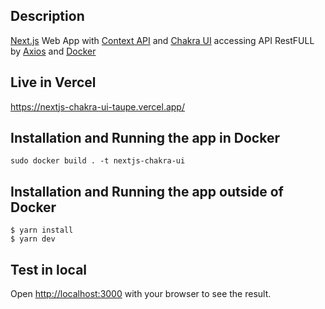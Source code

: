## Description

[Next.js](https://nextjs.org/) Web App with [Context API](https://pt-br.reactjs.org/docs/context.html) and [Chakra UI](https://chakra-ui.com/) accessing API RestFULL by [Axios](https://axios-http.com/) and [Docker](https://www.docker.com/)   

## Live in Vercel   

https://nextjs-chakra-ui-taupe.vercel.app/   


## Installation and Running the app in Docker   

```
sudo docker build . -t nextjs-chakra-ui
```

## Installation and Running the app outside of Docker   

```
$ yarn install
$ yarn dev
```
## Test in local   

Open [http://localhost:3000](http://localhost:3000) with your browser to see the result.

